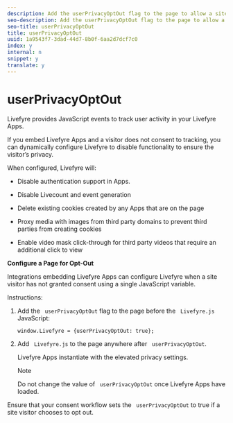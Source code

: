 ```yaml
---
description: Add the userPrivacyOptOut flag to the page to allow a site visitor to opt out of this tracking.
seo-description: Add the userPrivacyOptOut flag to the page to allow a site visitor to opt out of this tracking.
seo-title: userPrivacyOptOut
title: userPrivacyOptOut
uuid: 1a9543f7-3dad-44d7-8b0f-6aa2d7dcf7c0
index: y
internal: n
snippet: y
translate: y
---
```


# userPrivacyOptOut

Livefyre provides JavaScript events to track user activity in your Livefyre Apps. 

If you embed Livefyre Apps and a visitor does not consent to tracking, you can dynamically configure Livefyre to disable functionality to ensure the visitor’s privacy.

When configured, Livefyre will: 

* Disable authentication support in Apps.

* Disable Livecount and event generation

* Delete existing cookies created by any Apps that are on the page

* Proxy media with images from third party domains to prevent third parties from creating cookies
* Enable video mask click-through for third party videos that require an additional click to view

**Configure a Page for Opt-Out**

Integrations embedding Livefyre Apps can configure Livefyre when a site visitor has not granted consent using a single JavaScript variable. 

Instructions:

1. Add the ` userPrivacyOptOut` flag to the page before the ` Livefyre.js` JavaScript:

   ```
   window.Livefyre = {userPrivacyOptOut: true};
   ```

1. Add ` Livefyre.js` to the page anywhere after ` userPrivacyOptOut`. 

   Livefyre Apps instantiate with the elevated privacy settings.

   >[!NOTE]
   >
   >Do not change the value of ` userPrivacyOptOut` once Livefyre Apps have loaded. 

Ensure that your consent workflow sets the ` userPrivacyOptOut` to true if a site visitor chooses to opt out.
